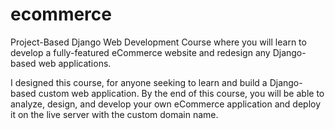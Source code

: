# ecommerce

Project-Based Django Web Development Course where you will learn to develop a fully-featured eCommerce website and redesign any Django-based web applications.

I designed this course, for anyone seeking to learn and build a Django-based custom web application. By the end of this course, you will be able to analyze, design, and develop your own eCommerce application and deploy it on the live server with the custom domain name.